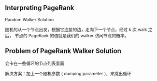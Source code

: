 ## Interpreting PageRank

Random Walker Solution

随机的从一个节点出发，根据它连接的边，走向下一个节点，经过 k 次 walk 之后，
节点的 PageRank 的值就是我们的 walker 访问节点的概率。

## Problem of PageRank Walker Solution

会卡在一些循环的节点列表里面

解决方案：加上一个随机参数 ( dumping parameter )，来跳出循环
